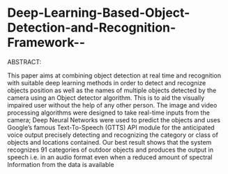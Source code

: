 # Deep-Learning-Based-Object-Detection-and-Recognition-Framework--
ABSTRACT:

This paper aims at combining object detection at real time and recognition with suitable deep learning methods in order to detect and recognize objects position as well as the names of multiple objects detected by the camera using an Object detector algorithm. This is to aid the visually impaired user without the help of any other person. The image and video processing algorithms were designed to take real-time inputs from the camera; Deep Neural Networks were used to predict the objects and uses Google’s famous Text-To-Speech (GTTS) API module for the anticipated voice output precisely detecting and recognizing the category or class of  objects  and locations  contained.  Our  best  result  shows  that  the  system  recognizes  91 categories of outdoor objects and produces the output in speech i.e. in an audio format even when a reduced amount of spectral Information from the data is available

